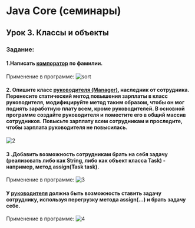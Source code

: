 # Java Core (семинары)

## Урок 3. Классы и объекты

### Задание:
#### 1.Написать [компоратор](https://github.com/yurkovawika/JavaCoreLesson3/blob/master/src/WorkerSureNameComparator.java) по фамилии.

Применение в программе:
![sort](https://github.com/yurkovawika/JavaCoreLesson3/assets/102153972/1ba1c0b9-4768-4eff-a98e-e1d8cc67568a)


#### 2. Опишите класс [руководителя (Manager)](https://github.com/yurkovawika/JavaCoreLesson3/blob/master/src/Manager.java), наследник от сотрудника. Перенесите статический метод повышения зарплаты в класс руководителя, модифицируйте метод таким образом, чтобы он мог поднять заработную плату всем, кроме руководителей. В основной программе создайте руководителя и поместите его в общий массив сотрудников. Повысьте зарплату всем сотрудникам и проследите, чтобы зарплата руководителя не повысилась.

![2](https://github.com/yurkovawika/JavaCoreLesson3/assets/102153972/254ad74e-6f23-4454-a7c4-de1d9c21d330)



#### 3 .Добавить возможность сотрудникам брать на себя задачу (реализовать либо как String, либо как объект класса Task) - например, метод assign(Task task). 

Применение в программе:
![3](https://github.com/yurkovawika/JavaCoreLesson3/assets/102153972/7d4fcc47-946d-4443-baa1-e4573b53f915)


#### У [руководителя](https://github.com/yurkovawika/JavaCoreLesson3/blob/master/src/Director.java) должна быть возможность ставить задачу сотруднику, используя перегрузку метода assign(...) и брать задачу себе.

Применение в программе:
![4](https://github.com/yurkovawika/JavaCoreLesson3/assets/102153972/2487c448-7590-4dbe-96b7-c5515a9ef370)
